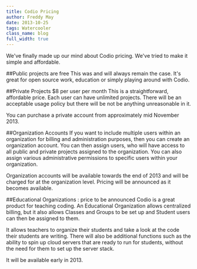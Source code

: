 ```yaml
---
title: Codio Pricing
author: Freddy May
date: 2013-10-25
tags: Watercooler
class_name: blog
full_width: true
---
```


We've finally made up our mind about Codio pricing. We've tried to make it simple and affordable.

##Public projects are free
This was and will always remain the case. It's great for open source work, education or simply playing around with Codio.

##Private Projects $8 per user per month
This is a straightforward, affordable price. Each user can have unlimited projects. There will be an acceptable usage policy but there will be not be anything unreasonable in it.

You can purchase a private account from approximately mid November 2013.

##Organization Accounts
If you want to include multiple users within an organization for billing and administration purposes, then you can create an organization account. You can then assign users, who will have access to all public and private projects assigned to the organization. You can also assign various administrative permissions to specific users within your organization.

Organization accounts will be available towards the end of 2013 and will be charged for at the organization level. Pricing will be announced as it becomes available.

##Educational Organizations : price to be announced
Codio is a great product for teaching coding. An Educational Organization allows centralized billing, but it also allows Classes and Groups to be set up and Student users can then be assigned to them.

It allows teachers to organize their students and take a look at the code their students are writing. There will also be additional functions such as the ability to spin up cloud servers that are ready to run for students, without the need for them to set up the server stack.

It will be available early in 2013.

